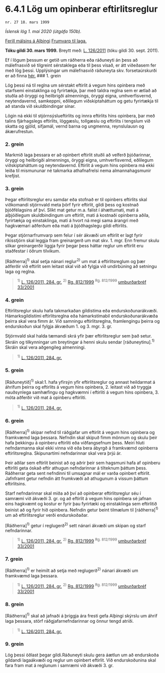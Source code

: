 # 6.4.1 Lög um opinberar eftirlitsreglur

`nr. 27 18. mars 1999`

_Íslensk lög 1. maí 2020 (útgáfa 150b)._

[Ferill málsins á Alþingi](https://www.althingi.is/thingstorf/thingmalalistar-eftir-thingum/ferill/?ltg=123&mnr=199)
[Frumvarp til laga.](https://www.althingi.is/altext/123/s/0217.html)

**Tóku gildi 30. mars 1999.**
Breytt með:
[L. 126/2011](https://althingi.is/altext/stjt/2011.126.html) (tóku gildi 30. sept. 2011).

Ef í lögum þessum er getið um ráðherra eða ráðuneyti án þess að málefnasvið sé tilgreint sérstaklega eða til þess vísað, er átt viðeðasem fer með lög þessi. Upplýsingar um málefnasvið ráðuneyta skv. forsetaúrskurði er að finna [hér.](2018119.md) ### 1. grein

Lög þessi ná til reglna um sérstakt eftirlit á vegum hins opinbera með starfsemi einstaklinga og fyrirtækja, þar með taldra reglna sem er ætlað að stuðla að öryggi og heilbrigði almennings, öryggi eigna, umhverfisvernd, neytendavernd, samkeppni, eðlilegum viðskiptaháttum og getu fyrirtækja til að standa við skuldbindingar sínar.

Lögin ná ekki til stjórnsýslueftirlits og innra eftirlits hins opinbera, þar með talins fjárhagslegs eftirlits, löggæslu, tollgæslu og eftirlits í tengslum við skatta og gjöld, sifjamál, vernd barna og ungmenna, reynslulausn og ákærufrestun.

### 2. grein

Markmið laga þessara er að opinbert eftirlit stuðli að velferð þjóðarinnar, öryggi og heilbrigði almennings, öryggi eigna, umhverfisvernd, eðlilegum viðskiptaháttum og neytendavernd. Eftirlit á vegum hins opinbera má ekki leiða til mismununar né takmarka athafnafrelsi nema almannahagsmunir krefjist.

### 3. grein

Þegar eftirlitsreglur eru samdar eða stofnað er til opinbers eftirlits skal viðkomandi stjórnvald meta þörf fyrir eftirlit, gildi þess og kostnað þjóðfélagsins af því. Slíkt mat getur m.a. falist í áhættumati, mati á alþjóðlegum skuldbindingum um eftirlit, mati á kostnaði opinberra aðila, fyrirtækja og einstaklinga, mati á hvort ná megi sama árangri með hagkvæmari aðferðum eða mati á þjóðhagslegu gildi eftirlits.

Þegar stjórnarfrumvarp sem felur í sér ákvæði um eftirlit er lagt fyrir ríkisstjórn skal leggja fram greinargerð um mat skv. 1. mgr. Enn fremur skulu slíkar greinargerðir liggja fyrir þegar þess háttar reglur um eftirlit eru staðfestar í öðrum tilvikum.

[Ráðherra]<sup>1)</sup> skal setja nánari reglur<sup>2)</sup> um mat á eftirlitsreglum og þær aðferðir við eftirlit sem leitast skal við að fylgja við undirbúning að setningu laga og reglna.

> <sup>1)</sup> [L. 126/2011, 284. gr.](https://althingi.is/altext/stjt/2011.126.html) <sup>2)</sup> [Rg. 812/1999](https://althingi.ishttps://www.reglugerd.is/reglugerdir/allar/nr/812-1999) <sup>Rg. 812/1999</sup> [umburðarbréf 33/2001](https://althingi.ishttps://www.reglugerd.is/reglugerdir/allar/nr/033-2001)

### 4. grein

Eftirlitsreglur skulu hafa takmarkaðan gildistíma eða endurskoðunarákvæði. Hámarksgildistími eftirlitsreglna eða hámarkstímabil endurskoðunarákvæða þeirra skal vera fimm ár. Við samningu eftirlitsreglna, framlengingu þeirra og endurskoðun skal fylgja ákvæðum 1. og 3. mgr. 3. gr.

Stjórnvald skal halda tæmandi skrá yfir þær eftirlitsreglur sem það setur. Skráin og tilkynningar um breytingar á henni skulu sendar [ráðuneytinu].<sup>1)</sup> Skráin skal vera aðgengileg almenningi.

> <sup>1)</sup> [L. 126/2011, 284. gr.](https://althingi.is/altext/stjt/2011.126.html)

### 5. grein

[Ráðuneytið]<sup>1)</sup> skal:1. hafa yfirsýn yfir eftirlitsreglur og annast heildarmat á áhrifum þeirra og eftirlits á vegum hins opinbera,
2. leitast við að tryggja nauðsynlega samhæfingu og hagkvæmni í eftirliti á vegum hins opinbera,
3. móta aðferðir við mat á opinberu eftirliti.

> <sup>1)</sup> [L. 126/2011, 284. gr.](https://althingi.is/altext/stjt/2011.126.html)

### 6. grein

[Ráðherra]<sup>1)</sup> skipar nefnd til ráðgjafar um eftirlit á vegum hins opinbera og framkvæmd laga þessara. Nefndin skal skipuð fimm mönnum og skulu þeir hafa þekkingu á opinberu eftirliti eða viðfangsefnum þess. Meiri hluti nefndarmanna skal ekki vinna við eða bera ábyrgð á framkvæmd opinberra eftirlitsreglna. Skipunartími nefndarinnar skal vera þrjú ár.

Þeir aðilar sem eftirlit beinist að og aðrir þeir sem hagsmuni hafa af opinberu eftirliti geta óskað eftir athugun nefndarinnar á tilteknum þáttum þess. Ráðherrar geta sent nefndinni til umsagnar mál er varða opinbert eftirlit. Jafnframt getur nefndin átt frumkvæði að athugunum á vissum þáttum eftirlitsins.

Starf nefndarinnar skal miða að því að opinberar eftirlitsreglur séu í samræmi við ákvæði 3. gr. og að eftirlit á vegum hins opinbera sé jafnan eins hagkvæmt og kostur er fyrir þau fyrirtæki og einstaklinga sem eftirlitið beinist að og fyrir hið opinbera. Nefndin getur beint tilmælum til [ráðherra]<sup>1)</sup> um að eftirlitsreglur verði endurskoðaðar.

[Ráðherra]<sup>1)</sup> getur í reglugerð<sup>2)</sup> sett nánari ákvæði um skipan og starf nefndarinnar.

> <sup>1)</sup> [L. 126/2011, 284. gr.](https://althingi.is/altext/stjt/2011.126.html) <sup>2)</sup> [Rg. 812/1999](https://althingi.ishttps://www.reglugerd.is/reglugerdir/allar/nr/812-1999) <sup>Rg. 812/1999</sup> [umburðarbréf 33/2001](https://althingi.ishttps://www.reglugerd.is/reglugerdir/allar/nr/033-2001)

### 7. grein

[Ráðherra]<sup>1)</sup> er heimilt að setja með reglugerð<sup>2)</sup> nánari ákvæði um framkvæmd laga þessara.

> <sup>1)</sup> [L. 126/2011, 284. gr.](https://althingi.is/altext/stjt/2011.126.html) <sup>2)</sup> [Rg. 812/1999](https://althingi.ishttps://www.reglugerd.is/reglugerdir/allar/nr/812-1999) <sup>Rg. 812/1999</sup> [umburðarbréf 33/2001](https://althingi.ishttps://www.reglugerd.is/reglugerdir/allar/nr/033-2001)

### 8. grein

[Ráðherra]<sup>1)</sup> skal að jafnaði á þriggja ára fresti gefa Alþingi skýrslu um áhrif laga þessara, störf ráðgjafarnefndarinnar og önnur tengd atriði.

> <sup>1)</sup> [L. 126/2011, 284. gr.](https://althingi.is/altext/stjt/2011.126.html)

### 9. grein

Lög þessi öðlast þegar gildi.Ráðuneyti skulu gera áætlun um að endurskoða gildandi lagaákvæði og reglur um opinbert eftirlit. Við endurskoðunina skal fara fram mat á reglunum í samræmi við ákvæði 3. gr.

